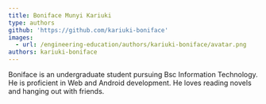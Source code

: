 ```yaml
---
title: Boniface Munyi Kariuki
type: authors
github: 'https://github.com/kariuki-boniface'
images:
  - url: /engineering-education/authors/kariuki-boniface/avatar.png
authors: kariuki-boniface
---
```

Boniface is an undergraduate student pursuing Bsc Information Technology. He is proficient in Web and Android development. He loves reading novels and hanging out with friends.
